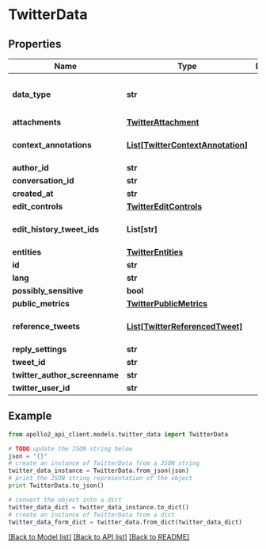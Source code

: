 # TwitterData


## Properties
Name | Type | Description | Notes
------------ | ------------- | ------------- | -------------
**data_type** | **str** |  | [optional] [default to 'Twitter']
**attachments** | [**TwitterAttachment**](TwitterAttachment.md) |  | [optional] 
**context_annotations** | [**List[TwitterContextAnnotation]**](TwitterContextAnnotation.md) |  | [optional] [default to []]
**author_id** | **str** |  | [optional] 
**conversation_id** | **str** |  | [optional] 
**created_at** | **str** |  | [optional] 
**edit_controls** | [**TwitterEditControls**](TwitterEditControls.md) |  | [optional] 
**edit_history_tweet_ids** | **List[str]** |  | [optional] [default to []]
**entities** | [**TwitterEntities**](TwitterEntities.md) |  | [optional] 
**id** | **str** |  | [optional] 
**lang** | **str** |  | [optional] 
**possibly_sensitive** | **bool** |  | [optional] 
**public_metrics** | [**TwitterPublicMetrics**](TwitterPublicMetrics.md) |  | [optional] 
**reference_tweets** | [**List[TwitterReferencedTweet]**](TwitterReferencedTweet.md) |  | [optional] [default to []]
**reply_settings** | **str** |  | [optional] 
**tweet_id** | **str** |  | [optional] 
**twitter_author_screenname** | **str** |  | [optional] 
**twitter_user_id** | **str** |  | [optional] 

## Example

```python
from apollo2_api_client.models.twitter_data import TwitterData

# TODO update the JSON string below
json = "{}"
# create an instance of TwitterData from a JSON string
twitter_data_instance = TwitterData.from_json(json)
# print the JSON string representation of the object
print TwitterData.to_json()

# convert the object into a dict
twitter_data_dict = twitter_data_instance.to_dict()
# create an instance of TwitterData from a dict
twitter_data_form_dict = twitter_data.from_dict(twitter_data_dict)
```
[[Back to Model list]](../README.md#documentation-for-models) [[Back to API list]](../README.md#documentation-for-api-endpoints) [[Back to README]](../README.md)


